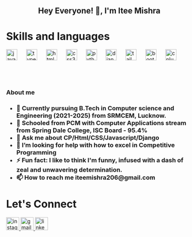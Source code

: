 <h2 align="center">Hey Everyone! 👋, I'm Itee Mishra</h2>

###

<div align="left">
  <h1>Skills and languages</h1>
  <img src="https://cdn.jsdelivr.net/gh/devicons/devicon/icons/javascript/javascript-original.svg" height="30" alt="javascript logo"  />
  <img width="16" />
  <img src="https://cdn.jsdelivr.net/gh/devicons/devicon/icons/typescript/typescript-original.svg" height="30" alt="typescript logo"  />
  <img width="16" />
  <img src="https://cdn.jsdelivr.net/gh/devicons/devicon/icons/html5/html5-original.svg" height="30" alt="html5 logo"  />
  <img width="16" />
  <img src="https://cdn.jsdelivr.net/gh/devicons/devicon/icons/css3/css3-original.svg" height="30" alt="css3 logo"  />
  <img width="16" />
  <img src="https://cdn.jsdelivr.net/gh/devicons/devicon/icons/python/python-original.svg" height="30" alt="python logo"  />
  <img width="16" />
  <img src="https://cdn.jsdelivr.net/gh/devicons/devicon/icons/django/django-plain.svg" height="30" alt="django logo"  />
  <img width="16" />
  <img src="https://cdn.jsdelivr.net/gh/devicons/devicon/icons/tailwindcss/tailwindcss-original-wordmark.svg" height="30" alt="tailwindcss logo"  />
  <img width="16" />
  <img src="https://cdn.jsdelivr.net/gh/devicons/devicon/icons/bootstrap/bootstrap-original.svg" height="30" alt="bootstrap logo"  />
  <img width="16" />
  <img src="https://cdn.jsdelivr.net/gh/devicons/devicon/icons/cplusplus/cplusplus-original.svg" height="30" alt="cplusplus logo"  />
</div>
<br> 
<br>
<br>
<div>
  <h3>About me<h3>
  <ul>
    <li>👷 Currently pursuing B.Tech in Computer science and Engineering (2021-2025) from SRMCEM, Lucknow.</li>
    <li>🔭 Schooled from PCM with Computer Applications stream from Spring Dale College, ISC Board - 95.4%</li>
    <li>💬 Ask me about CP/Html/CSS/Javascript/Django</li>
    <li>🤔 I’m looking for help with how to excel in Competitive Programming</li>
    <li>⚡ Fun fact: I like to think I'm funny, infused with a dash of zeal and unwavering determination.</li>
    <li>📫 How to reach me iteemishra206@gmail.com</li>
  </ul>
</div>

###

<div align="left">
  <h1>Let's Connect </h1>
  <a href="https://www.instagram.com/iteemishra206?igsh=MWFrd3Q5aHV3Y2U5bw==" target="_blank">
    <img src="https://img.shields.io/static/v1?message=Instagram&logo=instagram&label=&color=E4405F&logoColor=white&labelColor=&style=for-the-badge" height="35" alt="instagram logo"  />
  </a>
  <a href="iteemishra206@gmail.com" target="_blank">
    <img src="https://img.shields.io/static/v1?message=Gmail&logo=gmail&label=&color=D14836&logoColor=white&labelColor=&style=for-the-badge" height="35" alt="gmail logo"  />
  </a>
  <a href="https://www.linkedin.com/in/itee-mishra" target="_blank">
    <img src="https://img.shields.io/static/v1?message=LinkedIn&logo=linkedin&label=&color=0077B5&logoColor=white&labelColor=&style=for-the-badge" height="35" alt="linkedin logo"  />
  </a>
</div>

###



###
